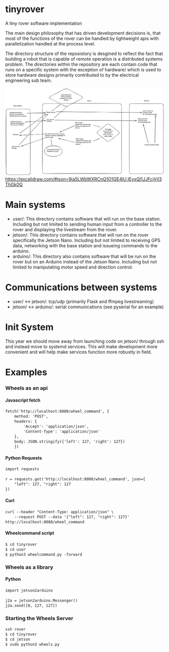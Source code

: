 # tinyrover
A tiny rover software implementation

The main design philosophy that has driven development decisions is, that most of the functions of the rover can be handled by lightweight apis with parallelization handled at the process level.

The directory structure of the reposistory is desgined to reflect the fact that building a robot that is capable of remote operation is a distributed systems problem. The directories within the repository are each contain code that runs on a specific system with the exception of hardware/ which is used to store hardware designs primarily contributed to by the electrical engineering sub team.

![ALT TEXT](https://github.com/nsi1409/tinyrover/blob/main/tinyrover_diagram.png)
https://excalidraw.com/#json=9ia5LWbWXRCnQ1O1GE4IU,IEyxQl1JJFcjVjI3ThGk0Q

# Main systems
- user/: This directory contains software that will run on the base station. Including but not limited to sending human input from a controller to the rover and displaying the livestream from the rover.
- jetson/: This directory contains software that will run on the rover specifically the Jetson Nano. Including but not limited to receiving GPS data, networking with the base station and issueing commands to the arduino.
- arduino/: This directory also contains software that will be run on the rover but on an Arduino instead of the Jetson Nano. Including but not limited to manipulating motor speed and direction control.

# Communications between systems
- user/ <-> jetson/: tcp/udp (primarily Flask and ffmpeg livestreaming)
- jetson/ <-> arduino/: serial communications (see pyserial for an example)

# Init System
This year we should move away from launching code on jetson/ through ssh and instead move to systemd services. This will make development more convenient and will help make services function more robustly in field.

# Examples
### Wheels as an api
#### Javascript fetch
	fetch('http://localhost:8080/wheel_command', {
		method: 'POST',
		headers: {
			'Accept': 'application/json',
			'Content-Type': 'application/json'
		},
		body: JSON.stringify({'left': 127, 'right': 127})
		})

#### Python Requests
	import requests

	r = requests.get('http://localhost:8080/wheel_command', json={
		"left": 127, "right": 127
	})

#### Curl
	curl --header "Content-Type: application/json" \
		--request POST --data '{"left": 127, "right": 127}' http://localhost:8080/wheel_command

#### Wheelcommand script
	$ cd tinyrover
	$ cd user
	$ python3 wheelcommand.py -forward


### Wheels as a library
#### Python
	import jetson2arduino

	j2a = jetson2arduino.Messenger()
	j2a.send([0, 127, 127])


### Starting the Wheels Server
	ssh rover
	$ cd tinyrover
	$ cd jetson
	$ sudo python3 wheels.py
